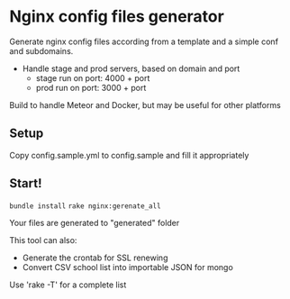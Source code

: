 # Nginx config files generator

Generate nginx config files according from a template and a simple conf and subdomains.
* Handle stage and prod servers, based on domain and port
    * stage run on port: 4000 + port
    * prod run on port: 3000 + port

Build to handle Meteor and Docker, but may be useful for other platforms

## Setup

Copy config.sample.yml to config.sample and fill it appropriately

## Start!

`bundle install`
`rake nginx:gerenate_all`

Your files are generated to "generated" folder

This tool can also:
* Generate the crontab for SSL renewing
* Convert CSV school list into importable JSON for mongo

Use 'rake -T' for a complete list
